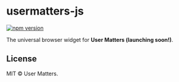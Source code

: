 # usermatters-js

[![npm version](https://badgen.net/npm/v/usermatters-js)](https://npm.im/usermatters-js)

The universal browser widget for **User Matters (launching soon!)**.

## License

MIT &copy; User Matters.

